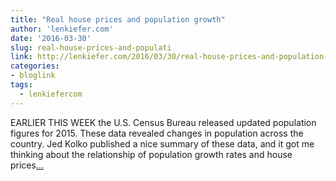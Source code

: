 ```yaml
---
title: "Real house prices and population growth"
author: 'lenkiefer.com'
date: '2016-03-30'
slug: real-house-prices-and-populati
link: http://lenkiefer.com/2016/03/30/real-house-prices-and-population-growth/
categories:
- bloglink
tags:
  - lenkiefercom
---
```


EARLIER THIS WEEK the U.S. Census Bureau released updated population figures for 2015. These data revealed changes in population across the country. Jed Kolko published a nice summary of these data, and it got me thinking about the relationship of population growth rates and house prices[... <i class="fas fa-external-link-alt"></i>](http://lenkiefer.com/2016/03/30/real-house-prices-and-population-growth/)

